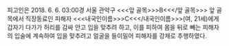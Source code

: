 피고인은 2018. 6. 6. 03:00경 서울 관악구 <<<앞 골목>>>B<<</앞 골목>>> 앞 골목에서 직장동료인 피해자 <<<내국인이름>>>C<<</내국인이름>>>(여, 21세)에게 갑자기 다가가 허리를 감싸 안고 입을 맞추려 하고, 이를 피하여 몸을 뒤로 빼는 피해자의 입술에 계속하여 입을 맞추려고 얼굴을 들이밀어 피해자를 강제로 추행하였다.
